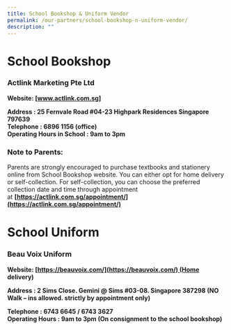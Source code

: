 ```yaml
---
title: School Bookshop & Uniform Vendor
permalink: /our-partners/school-bookshop-n-uniform-vendor/
description: ""
---
```

# School Bookshop
### Actlink Marketing Pte Ltd  

**Website: [www.actlink.com.sg]**

**Address : 25 Fernvale Road #04-23 Highpark Residences Singapore 797639<br>
Telephone : 6896 1156 (office)<br>
Operating Hours in School : 9am to 3pm**

### Note to Parents:

Parents are strongly encouraged to purchase textbooks and stationery online from School Bookshop website. You can either opt for home delivery or self-collection. For self-collection, you can choose the preferred collection date and time through appointment at **[https://actlink.com.sg/appointment/](https://actlink.com.sg/appointment/)**  
  

# School Uniform

### Beau Voix Uniform  

**Website: [https://beauvoix.com/](https://beauvoix.com/) (Home delivery)**

**Address : 2 Sims Close. Gemini @ Sims #03-08. Singapore 387298 (NO Walk – ins allowed. strictly by appointment only)**

**Telephone : 6743 6645 / 6743 3627**   <br>
**Operating Hours : 9am to 3pm (On consignment to the school bookshop)**